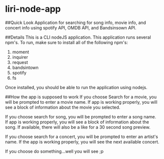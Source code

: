 # liri-node-app

##Quick Look
Application for searching for song info, movie info, and concert info using spotify API, OMDB API, and Bandsinsown API.

##Details
This is a CLI nodeJS application. This application runs several npm's. To run, make sure to install all of the following npm's:

1. moment
2. inquirer
3. request
4. bandsintown
5. spotify
6. fs

Once installed, you should be able to run the application using nodejs.

##How the app is supposed to work
If you choose Search for a movie, you will be prompted to enter a movie name. If app is working properly, you will see a block of information about the movie you selected. 

If you choose search for song, you will be prompted to enter a song name. If app is working properly, you will see a block of information about the song. If available, there will also be a like for a 30 second song preview.

If you choose search for a concert, you will be prompted to enter an artist's name. If the app is working properly, you will see the next available concert.

If you choose do something...well you will see ;p


